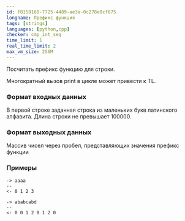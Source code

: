 ```yaml
---
id: f8158168-7725-4489-ae3a-0c278e0cf875
longname: Префикс функция
tags: [strings]
languages: [python,cpp]
checker: cmp_int_seq
time_limit: 1
real_time_limit: 2
max_vm_size: 256M
---
```


Посчитать префикс функцию для строки.

Многократный вызов print в цикле может привести к TL.

### Формат входных данных

В первой строке заданная строка из маленьких букв латинского алфавита. Длина строки не превышает 100000.

### Формат выходных данных

Массив чисел через пробел, представляющих значения префикс функции

### Примеры

```
-> aaaa
--
<- 0 1 2 3
```

```
-> ababcabd
--
<- 0 0 1 2 0 1 2 0
```
